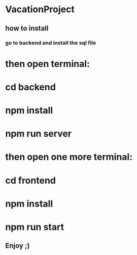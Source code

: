 # VacationProject

## how to install 
### go to backend and install the sql file 
# then open terminal:

# cd backend

# npm install

# npm run server

# then open one more terminal:

# cd frontend

# npm install

# npm run start

## Enjoy ;)
